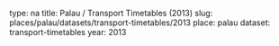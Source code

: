 type: na
title: Palau / Transport Timetables (2013)
slug: places/palau/datasets/transport-timetables/2013
place: palau
dataset: transport-timetables
year: 2013
